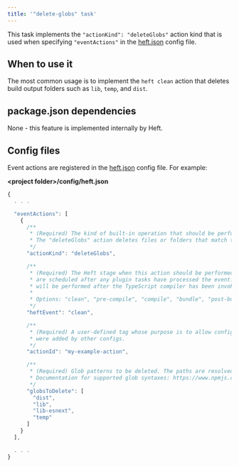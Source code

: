 ```yaml
---
title: '"delete-globs" task'
---
```


This task implements the `"actionKind": "deleteGlobs"` action kind that is used when specifying
`"eventActions"` in the [heft.json](../heft_configs/heft_json.md) config file.


## When to use it

The most common usage is to implement the `heft clean` action that deletes build output folders
such as `lib`, `temp`, and `dist`.


## package.json dependencies

None - this feature is implemented internally by Heft.


## Config files

Event actions are registered in the [heft.json](../heft_configs/heft_json.md) config file.  For example:

**&lt;project folder&gt;/config/heft.json**
```js
{
  . . .

  "eventActions": [
    {
      /**
       * (Required) The kind of built-in operation that should be performed.
       * The "deleteGlobs" action deletes files or folders that match the specified glob patterns.
       */
      "actionKind": "deleteGlobs",

      /**
       * (Required) The Heft stage when this action should be performed.  Note that heft.json event actions
       * are scheduled after any plugin tasks have processed the event.  For example, a "compile" event action
       * will be performed after the TypeScript compiler has been invoked.
       *
       * Options: "clean", "pre-compile", "compile", "bundle", "post-build"
       */
      "heftEvent": "clean",

      /**
       * (Required) A user-defined tag whose purpose is to allow configs to replace/delete handlers that
       * were added by other configs.
       */
      "actionId": "my-example-action",

      /**
       * (Required) Glob patterns to be deleted. The paths are resolved relative to the project folder.
       * Documentation for supported glob syntaxes: https://www.npmjs.com/package/fast-glob
       */
      "globsToDelete": [
        "dist",
        "lib",
        "lib-esnext",
        "temp"
      ]
    }
  ],

  . . .
}
```
